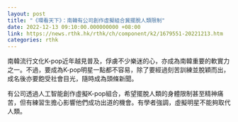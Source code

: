 ```yaml
---
layout: post
title: "《環看天下》：南韓有公司創作虛擬組合冀擺脫人類限制"
date: 2022-12-13 09:10:00.000000000 +08:00
link: https://news.rthk.hk/rthk/ch/component/k2/1679551-20221213.htm
categories: rthk
---
```


南韓流行文化K-pop近年越見普及，俘虜不少樂迷的心，亦成為南韓重要的軟實力之一。不過，要成為K-pop明星一點都不容易，除了要經過刻苦訓練並脫穎而出，成名後亦要飽受社會目光，隨時成為頭條新聞。

有公司透過人工智能創作虛擬K-pop組合，希望擺脫人類的身體限制甚至精神痛苦，但有練習生擔心影響他們成功出道的機會。有學者強調，虛擬明星不能夠取代人類。
